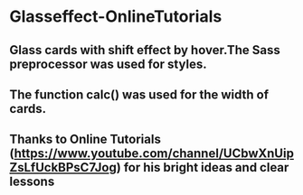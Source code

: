 # Glasseffect-OnlineTutorials
## Glass cards with shift effect by hover.The Sass preprocessor was used for styles.
## The function calc() was used for the width of cards.



## Thanks to Online Tutorials (https://www.youtube.com/channel/UCbwXnUipZsLfUckBPsC7Jog) for his bright ideas and clear lessons